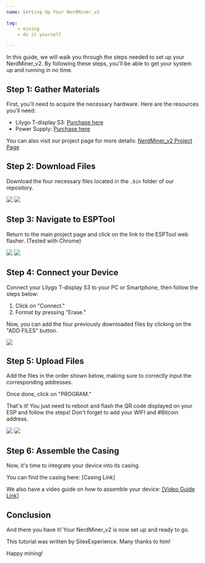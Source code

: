 ```yaml
---
name: Setting Up Your NerdMiner_v2

tag: 
    - mining
    - do it yourself

---
```


In this guide, we will walk you through the steps needed to set up your NerdMiner_v2. By following these steps, you'll be able to get your system up and running in no time.

## Step 1: Gather Materials

First, you'll need to acquire the necessary hardware. Here are the resources you'll need:

- Lilygo T-display S3: [Purchase here](https://lilygo.cc/products/t-display-s3)
- Power Supply: [Purchase here](https://amzn.eu/d/gIOot90)

You can also visit our project page for more details: [NerdMiner_v2 Project Page](http://github.com/BitMaker-hub/NerdMiner_v2)

## Step 2: Download Files

Download the four necessary files located in the `.bin` folder of our repository.

![](assets/screenshot1.jpg)
![](assets/screenshot2.jpg)

## Step 3: Navigate to ESPTool

Return to the main project page and click on the link to the ESPTool web flasher. (Tested with Chrome)

![](assets/screenshot3.jpg)
![](assets/screenshot4.jpg)
## Step 4: Connect your Device

Connect your Lilygo T-display S3 to your PC or Smartphone, then follow the steps below:

1. Click on "Connect."
2. Format by pressing "Erase."

Now, you can add the four previously downloaded files by clicking on the "ADD FILES" button.

![](assets/screenshot5.jpg)


## Step 5: Upload Files

Add the files in the order shown below, making sure to correctly input the corresponding addresses. 

Once done, click on "PROGRAM." 

That's it! You just need to reboot and flash the QR code displayed on your ESP and follow the steps! Don't forget to add your WIFI and #Bitcoin address.

![](assets/screenshot6.jpg)
![](assets/screenshot7.jpg)

## Step 6: Assemble the Casing

Now, it's time to integrate your device into its casing.

You can find the casing here: [Casing Link]

We also have a video guide on how to assemble your device: [[Video Guide Link]](https://twitter.com/i/status/1652260344176189440)

## Conclusion

And there you have it! Your NerdMiner_v2 is now set up and ready to go. 

This tutorial was written by SilexExperience. Many thanks to him!

Happy mining!
